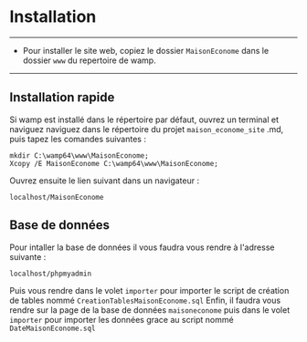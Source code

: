 # Installation

---
- Pour installer le site web, copiez le dossier `MaisonEconome` dans le dossier `www` du repertoire de wamp.
---

## Installation rapide

Si wamp est installé dans le répertoire par défaut, ouvrez un terminal et naviguez naviguez dans le répertoire du projet `maison_econome_site` .md, puis tapez les comandes suivantes :
```
mkdir C:\wamp64\www\MaisonEconome;
Xcopy /E MaisonEconome C:\wamp64\www\MaisonEconome;
```

Ouvrez ensuite le lien suivant dans un navigateur :

```
localhost/MaisonEconome
```

## Base de données

Pour intaller la base de données il vous faudra vous rendre à l'adresse suivante :

```
localhost/phpmyadmin
```

Puis vous rendre dans le volet `importer` pour importer le script de création de tables nommé `CreationTablesMaisonEconome.sql`
Enfin, il faudra vous rendre sur la page de la base de données `maisoneconome`
puis dans le volet `importer` pour importer les données grace au script nommé `DateMaisonEconome.sql`